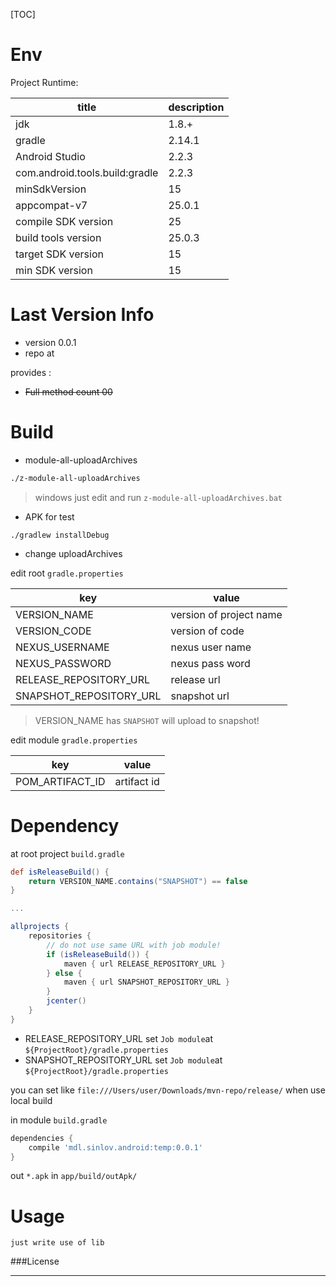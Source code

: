 [TOC]

# Env

Project Runtime:

|title|description|
|-----|-----------|
|jdk|1.8.+|
|gradle|2.14.1|
|Android Studio|2.2.3|
|com.android.tools.build:gradle|2.2.3|
|minSdkVersion|15|
|appcompat-v7|25.0.1|
|compile SDK version|25|
|build tools version|25.0.3|
|target SDK version|15|
|min SDK version|15|


# Last Version Info

- version 0.0.1
- repo at

provides :
- ~~Full method count 00~~

# Build

- module-all-uploadArchives

```sh
./z-module-all-uploadArchives
```

> windows just edit and run `z-module-all-uploadArchives.bat`

- APK for test

```
./gradlew installDebug
```

- change uploadArchives

edit root `gradle.properties`

|key|value|
|-----|--------|
|VERSION_NAME|version of project name|
|VERSION_CODE|version of code|
|NEXUS_USERNAME|nexus user name|
|NEXUS_PASSWORD|nexus pass word|
|RELEASE_REPOSITORY_URL|release url|
|SNAPSHOT_REPOSITORY_URL|snapshot url|

> VERSION_NAME has `SNAPSHOT` will upload to snapshot!

edit module `gradle.properties`

|key|value|
|-----|--------|
|POM_ARTIFACT_ID|artifact id|

# Dependency

at root project `build.gradle`

```gradle
def isReleaseBuild() {
    return VERSION_NAME.contains("SNAPSHOT") == false
}

...

allprojects {
    repositories {
        // do not use same URL with job module!
        if (isReleaseBuild()) {
            maven { url RELEASE_REPOSITORY_URL }
        } else {
            maven { url SNAPSHOT_REPOSITORY_URL }
        }
        jcenter()
    }
}
```

- RELEASE_REPOSITORY_URL set `Job module`at `${ProjectRoot}/gradle.properties`
- SNAPSHOT_REPOSITORY_URL set `Job module`at `${ProjectRoot}/gradle.properties`

you can set like `file:///Users/user/Downloads/mvn-repo/release/` when use local build

in module `build.gradle`

```gradle
dependencies {
    compile 'mdl.sinlov.android:temp:0.0.1'
}
```

out `*.apk` in `app/build/outApk/`

# Usage

`just write use of lib`

###License

---

